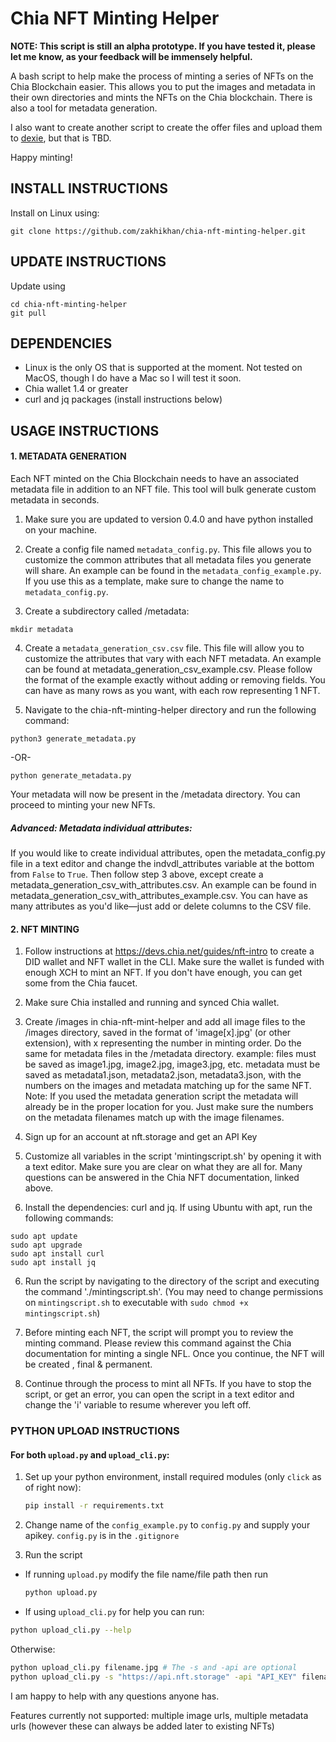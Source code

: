 # Chia NFT Minting Helper 

**NOTE: This script is still an alpha prototype. If you have tested it, please let me know, as your feedback will be immensely helpful.**

A bash script to help make the process of minting a series of NFTs on the Chia Blockchain easier. This allows you to put the images and metadata in their own directories and mints the NFTs on the Chia blockchain. There is also a tool for metadata generation. 

I also want to create another script to create the offer files and upload them to [dexie](https://dexie.space), but that is TBD.

Happy minting!


## INSTALL INSTRUCTIONS

Install on Linux using:

```shell
git clone https://github.com/zakhikhan/chia-nft-minting-helper.git
```

## UPDATE INSTRUCTIONS

Update using
```shell
cd chia-nft-minting-helper
git pull
```
## DEPENDENCIES

* Linux is the only OS that is supported at the moment. Not tested on MacOS, though I do have a Mac so I will test it soon.
* Chia wallet 1.4 or greater
* curl and jq packages (install instructions below)

## USAGE INSTRUCTIONS

#### 1. METADATA GENERATION

Each NFT minted on the Chia Blockchain needs to have an associated metadata file in addition to an NFT file. This tool will bulk generate custom metadata in seconds.

1. Make sure you are updated to version 0.4.0 and have python installed on your machine.

2. Create a config file named `metadata_config.py`. This file allows you to customize the common attributes that all metadata files you generate will share. An example can be found in the `metadata_config_example.py`. If you use this as a template, make sure to change the name to `metadata_config.py`.

3. Create a subdirectory called /metadata:

```shell
mkdir metadata
```

4. Create a `metadata_generation_csv.csv` file. This file will allow you to customize the attributes that vary with each NFT metadata. An example can be found at metadata_generation_csv_example.csv. Please follow the format of the example exactly without adding or removing fields. You can have as many rows as you want, with each
row representing 1 NFT.

5. Navigate to the chia-nft-minting-helper directory and run the following command:
```shell
python3 generate_metadata.py
```
-OR-
```shell
python generate_metadata.py
```

Your metadata will now be present in the /metadata directory. You can proceed to minting your new NFTs.

##### Advanced: Metadata individual attributes:

If you would like to create individual attributes, open the metadata_config.py file in a text editor and change the indvdl_attributes variable at the bottom from `False` to `True`. Then follow step 3 above, except create a metadata_generation_csv_with_attributes.csv. An example can be found in metadata_generation_csv_with_attributes_example.csv.
You can have as many attributes as you'd like—just add or delete columns to the CSV file. 

#### 2. NFT MINTING
 1. Follow instructions at https://devs.chia.net/guides/nft-intro to create a DID wallet and NFT wallet in the CLI. Make sure the wallet is funded with enough XCH to mint an NFT. If you don't have enough, you can get some from the Chia faucet.

 2. Make sure Chia installed and running and synced Chia wallet.

 3. Create /images in chia-nft-mint-helper and add all image files to the /images directory, saved in the format of 'image[x].jpg' (or other extension), with x representing the number in minting order. Do the same for metadata files in the /metadata directory.
	example: files must be saved as image1.jpg, image2.jpg, image3.jpg, etc. 
		metadata must be saved as metadata1.json, metadata2.json, metadata3.json, with the numbers on the images and metadata matching up for the same NFT.
	Note: If you used the metadata generation script the metadata will already be in the proper location for you. Just make sure the numbers on the metadata filenames match up with the image filenames.

4. Sign up for an account at nft.storage and get an API Key

5. Customize all variables in the script 'mintingscript.sh' by opening it with a text editor. Make sure you are clear on what they are all for. Many questions can be answered in the Chia NFT documentation, linked above.

6. Install the dependencies: curl and jq. If using Ubuntu with apt, run the following commands:

```shell
sudo apt update
sudo apt upgrade
sudo apt install curl
sudo apt install jq
```
6. Run the script by navigating to the directory of the script and executing the command './mintingscript.sh'. (You may need to change permissions on `mintingscript.sh` to executable with `sudo chmod +x mintingscript.sh`)

9. Before minting each NFT, the script will prompt you to review the minting command. Please review this command against the Chia documentation for minting a single NFL. Once you continue, the NFT will be created , final & permanent.

10. Continue through the process to mint all NFTs. If you have to stop the script, or get an error, you can open the script in a text editor and change the 'i' variable to resume wherever you left off.

### PYTHON UPLOAD INSTRUCTIONS
#### For both `upload.py` and `upload_cli.py`:
1. Set up your python environment, install required modules (only `click` as of right now):

	```bash
	pip install -r requirements.txt
	```
2. Change name of the `config_example.py` to `config.py` and supply your apikey. `config.py` is in the `.gitignore`
3. Run the script
- If running `upload.py` modify the file name/file path then run 
	```bash 
	python upload.py
	```
- If using `upload_cli.py` for help you can run:
```bash
python upload_cli.py --help
``` 
 Otherwise:
 ```bash
 python upload_cli.py filename.jpg # The -s and -api are optional
 python upload_cli.py -s "https://api.nft.storage" -api "API_KEY" filename.jpg
```

I am happy to help with any questions anyone has.

Features currently not supported: multiple image urls, multiple metadata urls (however these can always be added later to existing NFTs)

